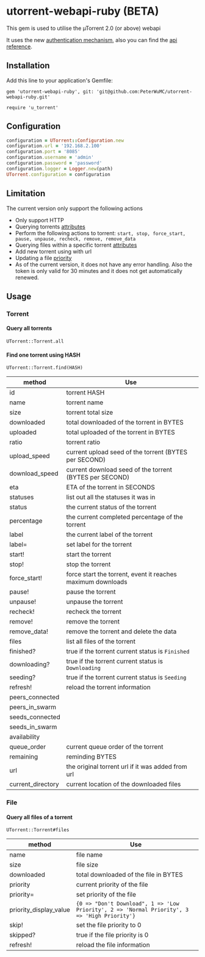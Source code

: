 # utorrent-webapi-ruby (BETA)

 This gem is used to utilise the µTorrent 2.0 (or above) webapi

 It uses the new [authentication mechanism](https://forum.utorrent.com/topic/49550-attention-webui-developers-support-token-authentication/), also you can find the [api reference](http://help.utorrent.com/customer/portal/topics/664593/articles).

## Installation

Add this line to your application's Gemfile:

    gem 'utorrent-webapi-ruby', git: 'git@github.com:PeterWuMC/utorrent-webapi-ruby.git'

    require 'u_torrent'

## Configuration

```ruby
configuration = UTorrent::Configuration.new
configuration.url = '192.168.2.100'
configuration.port = '8085'
configuration.username = 'admin'
configuration.password = 'password'
configuration.logger = Logger.new(path)
UTorrent.configuration = configuration
```

## Limitation

The current version only support the following actions

* Only support HTTP
* Querying torrents [attributes](https://github.com/PeterWuMC/utorrent-webapi-ruby/blob/master/lib/u_torrent/torrent.rb#L20-L26)
* Perform the following actions to torrent: `start, stop, force_start, pause, unpause, recheck, remove, remove_data`
* Querying files within a specific torrent [attributes](https://github.com/PeterWuMC/utorrent-webapi-ruby/blob/master/lib/u_torrent/file.rb#L10-L13)
* Add new torrent using with url
* Updating a file [priority](https://github.com/PeterWuMC/utorrent-webapi-ruby/blob/master/lib/u_torrent/file.rb#L3-L8)
* As of the current version, it does not have any error handling. Also the token is only valid for 30 minutes and it does not get automatically renewed.

## Usage

### Torrent

#### Query all torrents

    UTorrent::Torrent.all

#### Find one torrent using HASH

    UTorrent::Torrent.find(HASH)

| method            | Use                                                         |
| ----              | ---                                                         |
| id                | torrent HASH                                                |
| name              | torrent name                                                |
| size              | torrent total size                                          |
| downloaded        | total downloaded of the torrent in BYTES                    |
| uploaded          | total uploaded of the torrent in BYTES                      |
| ratio             | torrent ratio                                               |
| upload_speed      | current upload seed of the torrent (BYTES per SECOND)       |
| download_speed    | current download seed of the torrent (BYTES per SECOND)     |
| eta               | ETA of the torrent in SECONDS                               |
| statuses          | list out all the statuses it was in                         |
| status            | the current status of the torrent                           |
| percentage        | the current completed percentage of the torrent             |
| label             | the current label of the torrent                            |
| label=            | set label for the torrent                                   |
| start!            | start the torrent                                           |
| stop!             | stop the torrent                                            |
| force_start!      | force start the torrent, event it reaches maximum downloads |
| pause!            | pause the torrent                                           |
| unpause!          | unpause the torrent                                         |
| recheck!          | recheck the torrent                                         |
| remove!           | remove the torrent                                          |
| remove_data!      | remove the torrent and delete the data                      |
| files             | list all files of the torrent                               |
| finished?         | true if the torrent current status is `Finished`            |
| downloading?      | true if the torrent current status is `Downloading`         |
| seeding?          | true if the torrent current status is `Seeding`             |
| refresh!          | reload the torrent information                              |
| peers_connected   |                                                             |
| peers_in_swarm    |                                                             |
| seeds_connected   |                                                             |
| seeds_in_swarm    |                                                             |
| availability      |                                                             |
| queue_order       | current queue order of the torrent                          |
| remaining         | reminding BYTES                                             |
| url               | the original torrent url if it was added from url           |
| current_directory | current location of the downloaded files                    |

### File

#### Query all files of a torrent

    UTorrent::Torrent#files

| method                 | Use                                                                                          |
| ----                   | ---                                                                                          |
| name                   | file name                                                                                    |
| size                   | file size                                                                                    |
| downloaded             | total downloaded of the file in BYTES                                                        |
| priority               | current priority of the file                                                                 |
| priority=              | set priority of the file                                                                     |
| priority_display_value | `{0 => "Don't Download", 1 => 'Low Priority', 2 => 'Normal Priority', 3 => 'High Priority'}` |
| skip!                  | set the file priority to 0                                                                   |
| skipped?               | true if the file priority is 0                                                               |
| refresh!               | reload the file information                                                                  |
